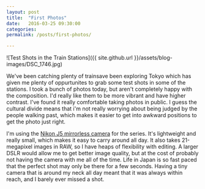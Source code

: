 ```yaml
---
layout: post
title:  "First Photos"
date:   2016-03-25 09:30:00
categories:
permalink: /posts/first-photos/

---
```

![Test Shots in the Train Stations]({{ site.github.url }}/assets/blog-images/DSC_1746.jpg)

We've been catching plenty of trainsave been exploring Tokyo which has given me plenty of oppurtunites to grab some test shots in some of the stations. I took a bunch of photos today, but aren't completely happy with the composition. I'd really like them to be more vibrant and have higher contrast. I've found it really comfortable taking photos in public. I guess the cultural divide means that i'm not really worrying about being judged by the people walking past, which makes it easier to get into awkward positions to get the photo just right.

I'm using the [Nikon J5 mirrorless camera](http://www.nikon.com.au/en_AU/product/nikon-1/nikon1-j5) for the series. It's lightweight and really small, which makes it easy to carry around all day. It also takes 21-megapixel images in RAW, so I have heaps of flexibility with editing. A larger DSLR would allow me to get better image quality, but at the cost of probably not having the camera with me all of the time. Life in Japan is so fast paced that the perfect shot may only be there for a few seconds. Having a tiny camera that is around my neck all day meant that it was always within reach, and I barely ever missed a shot.
